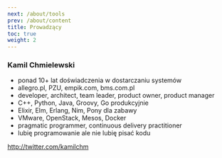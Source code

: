 ```yaml
---
next: /about/tools
prev: /about/content
title: Prowadzący
toc: true
weight: 2
---
```


### Kamil Chmielewski

* ponad 10+ lat doświadczenia w dostarczaniu systemów
* allegro.pl, PZU, empik.com, bms.com.pl
* developer, architect, team leader, product owner, product manager
* C++, Python, Java, Groovy, Go produkcyjnie
* Elixir, Elm, Erlang, Nim, Pony dla zabawy
* VMware, OpenStack, Mesos, Docker
* pragmatic programmer, continuous delivery practitioner
* lubię programowanie ale nie lubię pisać kodu

http://twitter.com/kamilchm

